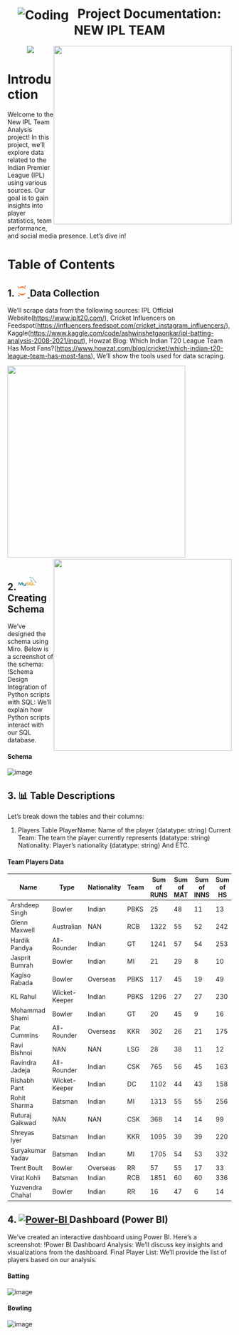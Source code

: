<h1 align="center"><b><img align="center" alt="Coding" width="70" src="https://github.com/BIB-HACKER/Cricket-Fever---Born-of-New-IPL-Team/blob/main/Logo.png">&nbsp;&nbsp;&nbsp;Project Documentation:  NEW IPL TEAM  </b></h1>     

<p align="center">
  <img src="https://github.com/BIB-HACKER/Cricket-Fever---Born-of-New-IPL-Team/blob/main/InShot_20240511_171603299.jpg" width="400" />
  <img src="https://github.com/BIB-HACKER/Cricket-Fever---Born-of-New-IPL-Team/blob/main/preview-01.jpeg.jpg" width="400" height="400" style="float:right"/>
</p>


# Introduction
Welcome to the New IPL Team Analysis project! In this project, we’ll explore data related to the Indian Premier League (IPL) using various sources. Our goal is to gain insights into player statistics, team performance, and social media presence. Let’s dive in!

# Table of Contents
## 1.  <a href="https://jupyter.org/" target="_blank" rel="noreferrer"> <img src="https://github.com/devicons/devicon/blob/master/icons/jupyter/jupyter-original.svg" alt="jupyter" width="25" height="25"/> </a>	Data Collection
We’ll scrape data from the following sources:
IPL Official Website(https://www.iplt20.com/),
Cricket Influencers on Feedspot(https://influencers.feedspot.com/cricket_instagram_influencers/),
Kaggle(https://www.kaggle.com/code/ashwinshetgaonkar/ipl-batting-analysis-2008-2021/input),
Howzat Blog: Which Indian T20 League Team Has Most Fans?(https://www.howzat.com/blog/cricket/which-indian-t20-league-team-has-most-fans),
We’ll show the tools used for data scraping.
<p float="left">
  <img src="https://github.com/BIB-HACKER/Cricket-Fever---Born-of-New-IPL-Team/blob/main/Screenshot%202024-05-13%20105753.png" width="400" height="430"/>
  <img src="https://github.com/BIB-HACKER/Cricket-Fever---Born-of-New-IPL-Team/blob/main/Screenshot%202024-05-13%20105914.png" width="400" height="430" style="float:right"/>
</p>

## 2.	<a href="https://www.mysql.com/" target="_blank" rel="noreferrer"> <img src="https://raw.githubusercontent.com/devicons/devicon/master/icons/mysql/mysql-original-wordmark.svg" alt="mysql" width="40" height="40"/> </a> Creating Schema
We’ve designed the schema using Miro. Below is a screenshot of the schema: !Schema Design
Integration of Python scripts with SQL:
We’ll explain how Python scripts interact with our SQL database.

#### Schema
![image](https://github.com/BIB-HACKER/Cricket-Fever---Born-of-New-IPL-Team/blob/main/Screenshot%20(24).png)

## 3. 📊	Table Descriptions
Let’s break down the tables and their columns:
1.	Players Table
PlayerName: Name of the player (datatype: string)
Current Team: The team the player currently represents (datatype: string)
Nationality: Player’s nationality (datatype: string)
And ETC.

#### Team Players Data
| Name              | Type        | Nationality | Team | Sum of RUNS | Sum of MAT | Sum of INNS | Sum of HS | Sum of 4S | Sum of 6S | Sum of 50s | Sum of 100s | Sum of Wkts | Average of RunsConceded | Sum of MAT | Sum of INNS | Average of Econ | Sum of Overs | Sum of 4w |
|-------------------|-------------|-------------|------|-------------|------------|-------------|-----------|------------|------------|-------------|--------------|--------------|--------------------------|------------|-------------|-----------------|--------------|------------|
| Arshdeep Singh   | Bowler      | Indian      | PBKS | 25          | 48         | 11          | 13        | 3          | 0          | 0           | 0            | 54           | 359.5                    | 48         | 48          | 8.61            | 166          | 1          |
| Glenn Maxwell    | Australian  | NAN         | RCB  | 1322        | 55         | 52          | 242       | 117        | 67         | 12          | 0            | 15           | 140.75                   | 55         | 30          | 8.11            | 71           | 0          |
| Hardik Pandya    | All-Rounder | Indian      | GT   | 1241        | 57         | 54          | 253       | 100        | 57         | 7           | 0            | 11           | 225                      | 31         | 21          | 8.19            | 55           | 0          |
| Jasprit Bumrah   | Bowler      | Indian      | MI   | 21          | 29         | 8           | 10        | 2          | 0          | 0           | 0            | 63           | 399                      | 43         | 43          | 7.12            | 168          | 2          |
| Kagiso Rabada    | Bowler      | Overseas    | PBKS | 117         | 45         | 19          | 49        | 11         | 4          | 0           | 0            | 75           | 410.5                    | 51         | 51          | 8.75            | 192          | 4          |
| KL Rahul         | Wicket-Keeper | Indian    | PBKS | 1296        | 27         | 27          | 230       | 106        | 53         | 11          | 1            | NAN          | NAN                      | NAN        | NAN         | NAN             | NAN          | NAN        |
| Mohammad Shami   | Bowler      | Indian      | GT   | 20          | 45         | 9           | 16        | 1          | 0          | 0           | 0            | 87           | 466.25                   | 61         | 61          | 8.02            | 231          | 2          |
| Pat Cummins      | All-Rounder | Overseas    | KKR  | 302         | 26         | 21          | 175       | 19         | 22         | 3           | 0            | 28           | 286                      | 26         | 26          | 9.12            | 99           | 1          |
| Ravi Bishnoi     | NAN         | NAN         | LSG  | 28          | 38         | 11          | 12        | 2          | 0          | 0           | 0            | 53           | 361.25                   | 52         | 51          | 7.47            | 190          | 0          |
| Ravindra Jadeja  | All-Rounder | Indian      | CSK  | 765         | 56         | 45          | 163       | 58         | 34         | 2           | 0            | 44           | 335.75                   | 56         | 55          | 7.72            | 175          | 0          |
| Rishabh Pant     | Wicket-Keeper | Indian    | DC   | 1102        | 44         | 43          | 158       | 108        | 35         | 4           | 0            | NAN          | NAN                      | NAN        | NAN         | NAN             | NAN          | NAN        |
| Rohit Sharma     | Batsman     | Indian      | MI   | 1313        | 55         | 55          | 256       | 123        | 63         | 6           | 0            | NAN          | NAN                      | NAN        | NAN         | NAN             | NAN          | NAN        |
| Ruturaj Gaikwad  | NAN         | NAN         | CSK  | 368         | 14         | 14          | 99        | 33         | 14         | 3           | 0            | NAN          | NAN                      | NAN        | NAN         | NAN             | NAN          | NAN        |
| Shreyas Iyer     | Batsman     | Indian      | KKR  | 1095        | 39         | 39          | 220       | 88         | 32         | 6           | 0            | NAN          | NAN                      | NAN        | NAN         | NAN             | NAN          | NAN        |
| Suryakumar Yadav | Batsman     | Indian      | MI   | 1705        | 54         | 53          | 332       | 189        | 65         | 14          | 1            | NAN          | NAN                      | NAN        | NAN         | NAN             | NAN          | NAN        |
| Trent Boult      | Bowler      | Overseas    | RR   | 57          | 55         | 17          | 33        | 3          | 2          | 0           | 0            | 67           | 416.75                   | 55         | 55          | 8               | 208          | 1          |
| Virat Kohli      | Batsman     | Indian      | RCB  | 1851        | 60         | 60          | 336       | 163        | 44         | 14          | 2            | NAN          | NAN                      | NAN        | NAN         | NAN             | NAN          | NAN        |
| Yuzvendra Chahal | Bowler      | Indian      | RR   | 16          | 47         | 6           | 14        | 0          | 0          | 0           | 0            | 87           | 434.5                    | 61



## 4.	<a href="https://powerbi.microsoft.com/en-us/desktop/" target="_blank" rel="noreferrer"> <img src="https://github.com/microsoft/PowerBI-Icons/blob/main/PNG/Power-BI.png" alt="Power-BI" width="25" height="35"/> </a> Dashboard (Power BI)
We’ve created an interactive dashboard using Power BI. Here’s a screenshot: !Power BI Dashboard
Analysis:
We’ll discuss key insights and visualizations from the dashboard.
Final Player List:
We’ll provide the list of players based on our analysis.
#### Batting

![image](https://github.com/BIB-HACKER/Cricket-Fever---Born-of-New-IPL-Team/blob/main/Screenshot%202024-05-12%20202506.png)
#### Bowling
![image](https://github.com/BIB-HACKER/Cricket-Fever---Born-of-New-IPL-Team/blob/main/Screenshot%202024-05-12%20202534.png)

